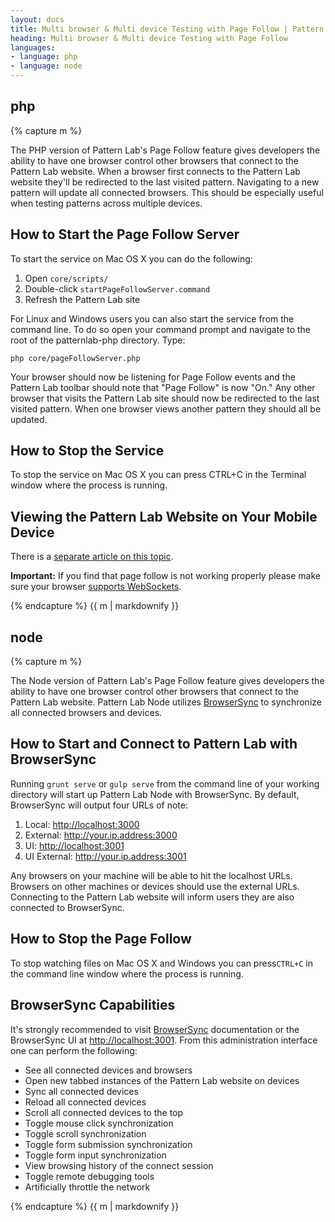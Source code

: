 ```yaml
---
layout: docs
title: Multi browser & Multi device Testing with Page Follow | Pattern Lab
heading: Multi browser & Multi device Testing with Page Follow
languages:
- language: php
- language: node
---
```


<!--- start php -->

<div class="tab-panel" id="php">
<h2 class="language-title">php</h2>

{% capture m %}

The PHP version of Pattern Lab's Page Follow feature gives developers the ability to have one browser control other browsers that connect to the Pattern Lab website. When a browser first connects to the Pattern Lab website they'll be redirected to the last visited pattern. Navigating to a new pattern will update all connected browsers. This should be especially useful when testing patterns across multiple devices.

## How to Start the Page Follow Server

To start the service on Mac OS X you can do the following:

1. Open `core/scripts/`
2. Double-click `startPageFollowServer.command`
3. Refresh the Pattern Lab site

For Linux and Windows users you can also start the service from the command line. To do so open your command prompt and navigate to the root of the patternlab-php directory. Type:

```
php core/pageFollowServer.php
```

Your browser should now be listening for Page Follow events and the Pattern Lab toolbar should note that "Page Follow" is now "On." Any other browser that visits the Pattern Lab site should now be redirected to the last visited pattern. When one browser views another pattern they should all be updated.

## How to Stop the Service

To stop the service on Mac OS X you can press CTRL+C in the Terminal window where the process is running.

## Viewing the Pattern Lab Website on Your Mobile Device

There is a [separate article on this topic](/docs/pattern-mobile-view.html).

**Important:** If you find that page follow is not working properly please make sure your browser [supports WebSockets](http://caniuse.com/websockets).

{% endcapture %}
{{ m | markdownify }}

</div>

<!--- end php -->


<!--- start node -->

<div class="tab-panel" id="node">
<h2 class="language-title">node</h2>

{% capture m %}

The Node version of Pattern Lab's Page Follow feature gives developers the ability to have one browser control other browsers that connect to the Pattern Lab website. Pattern Lab Node utilizes [BrowserSync](http://www.browsersync.io/) to synchronize all connected browsers and devices.

## How to Start and Connect to Pattern Lab with BrowserSync

Running `grunt serve` or `gulp serve` from the command line of your working directory will start up Pattern Lab Node with BrowserSync. By default, BrowserSync will output four URLs of note:

1. Local: [http://localhost:3000](http://localhost:3000)
2. External: http://your.ip.address:3000
3. UI: [http://localhost:3001](http://localhost:3001)
4. UI External: http://your.ip.address:3001

Any browsers on your machine will be able to hit the localhost URLs. Browsers on other machines or devices should use the external URLs. Connecting to the Pattern Lab website will inform users they are also connected to BrowserSync.

## How to Stop the Page Follow

To stop watching files on Mac OS X and Windows you can press`CTRL+C` in the command line window where the process is running.

## BrowserSync Capabilities

It's strongly recommended to visit [BrowserSync](http://www.browsersync.io/) documentation or the BrowserSync UI at [http://localhost:3001](http://localhost:3001). From this administration interface one can perform the following:

* See all connected devices and browsers
* Open new tabbed instances of the Pattern Lab website on devices
* Sync all connected devices
* Reload all connected devices
* Scroll all connected devices to the top
* Toggle mouse click synchronization
* Toggle scroll synchronization
* Toggle form submission synchronization
* Toggle form input synchronization
* View browsing history of the connect session
* Toggle remote debugging tools
* Artificially throttle the network

{% endcapture %}
{{ m | markdownify }}

</div>

<!--- end node -->
